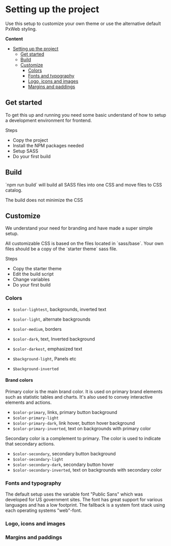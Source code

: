# Setting up the project

Use this setup to customize your own theme or use the alternative default PxWeb styling.

**Content**

- [Setting up the project](#setting-up-the-project)
  - [Get started](#get-started)
  - [Build](#build)
  - [Customize](#customize)
    - [Colors](#colors)
    - [Fonts and typography](#fonts-and-typography)
    - [Logo, icons and images](#logo-icons-and-images)
    - [Margins and paddings](#margins-and-paddings)

## Get started

To get this up and running you need some basic understand of how to setup a development environment for frontend.

Steps 

- Copy the project
- Install the NPM packages needed
- Setup SASS
- Do your first build

## Build

´npm run build´ will build all SASS files into one CSS and move files to CSS catalog. 

The build does not minimize the CSS


## Customize

We understand your need for branding and have made a super simple setup. 

All customizable CSS is based on the files located in ´sass/base´. Your own files should be a copy of the ´starter theme´ sass file.

Steps

- Copy the starter theme
- Edit the build script
- Change variables
- Do your first build

### Colors

-  ```$color-lightest```, backgrounds, inverted text
- ```$color-light```, alternate backgrounds
- ```$color-medium```, borders
- ```$color-dark```, text, Inverted background
- ```$color-darkest```, emphasized text

- ```$background-light```, Panels etc
- ```$background-inverted```

#### Brand colors

Primary color is the main brand color. It is used on primary brand elements such as statistic tables and charts. It's also used to convey interactive elements and actions.

- ```$color-primary```, links, primary button background
- ```$color-primary-light```
- ```$color-primary-dark```, link hover, button hover background
- ```$color-primary-inverted```, text on backgrounds with primary color

Secondary color is a complement to primary. The color is used to indicate that secondary actions.

- ```$color-secondary```, secondary button background
- ```$color-secondary-light```
- ```$color-secondary-dark```, secondary button hover
- ```$color-secondary-inverted```, text on backgrounds with secondary color

### Fonts and typography

The default setup uses the variable font "Public Sans" which was developed for US government sites. The font has great support for various languages and has a low footprint. The fallback is a system font stack using each operating systems "web"-font.

### Logo, icons and images

### Margins and paddings

